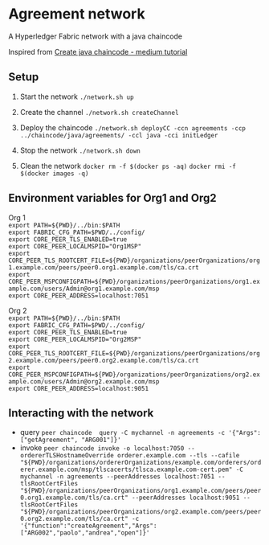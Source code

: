 # Agreement network
A Hyperledger Fabric network with a java chaincode

Inspired from [Create java chaincode - medium tutorial](https://medium.com/coinmonks/how-to-create-a-java-chaincode-and-deploy-in-a-hyperledger-fabric-2-network-65199e5f645d) 

## Setup

1. Start the network
`./network.sh up`

2. Create the channel
`./network.sh createChannel`

3. Deploy the chaincode
`./network.sh deployCC -ccn agreements -ccp ../chaincode/java/agreements/ -ccl java -cci initLedger`

4. Stop the network
`./network.sh down`

5. Clean the network
`docker rm -f $(docker ps -aq)`
`docker rmi -f $(docker images -q)`

## Environment variables for Org1 and Org2

Org 1 <br>
`export PATH=${PWD}/../bin:$PATH`<br>
`export FABRIC_CFG_PATH=$PWD/../config/`<br>
`export CORE_PEER_TLS_ENABLED=true`<br>
`export CORE_PEER_LOCALMSPID="Org1MSP"`<br>
`export CORE_PEER_TLS_ROOTCERT_FILE=${PWD}/organizations/peerOrganizations/org1.example.com/peers/peer0.org1.example.com/tls/ca.crt`<br>
`export CORE_PEER_MSPCONFIGPATH=${PWD}/organizations/peerOrganizations/org1.example.com/users/Admin@org1.example.com/msp`<br>
`export CORE_PEER_ADDRESS=localhost:7051`<br>

Org 2 <br>
`export PATH=${PWD}/../bin:$PATH`<br>
`export FABRIC_CFG_PATH=$PWD/../config/`<br>
`export CORE_PEER_TLS_ENABLED=true`<br>
`export CORE_PEER_LOCALMSPID="Org2MSP"`<br>
`export CORE_PEER_TLS_ROOTCERT_FILE=${PWD}/organizations/peerOrganizations/org2.example.com/peers/peer0.org2.example.com/tls/ca.crt`<br>
`export CORE_PEER_MSPCONFIGPATH=${PWD}/organizations/peerOrganizations/org2.example.com/users/Admin@org2.example.com/msp`<br>
`export CORE_PEER_ADDRESS=localhost:9051`<br>


## Interacting with the network

- query `peer chaincode  query -C mychannel -n agreements -c '{"Args":["getAgreement", "ARG001"]}'`
- invoke `peer chaincode invoke -o localhost:7050 --ordererTLSHostnameOverride orderer.example.com --tls --cafile "${PWD}/organizations/ordererOrganizations/example.com/orderers/orderer.example.com/msp/tlscacerts/tlsca.example.com-cert.pem" -C mychannel -n agreements --peerAddresses localhost:7051 --tlsRootCertFiles "${PWD}/organizations/peerOrganizations/org1.example.com/peers/peer0.org1.example.com/tls/ca.crt" --peerAddresses localhost:9051 --tlsRootCertFiles "${PWD}/organizations/peerOrganizations/org2.example.com/peers/peer0.org2.example.com/tls/ca.crt" -c '{"function":"createAgreement","Args":["ARG002","paolo","andrea","open"]}'
`
